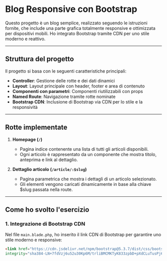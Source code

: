 # Blog Responsive con Bootstrap

Questo progetto è un blog semplice, realizzato seguendo le istruzioni fornite, che include una parte grafica totalmente responsive e ottimizzata per dispositivi mobili. Ho integrato Bootstrap tramite CDN per uno stile moderno e reattivo.

---

## Struttura del progetto

Il progetto si basa con le seguenti caratteristiche principali:

- **Controller**: Gestione delle rotte e dei dati dinamici
- **Layout**: Layout principale con header, footer e area di contenuto
- **Componenti con parametri**: Componenti riutilizzabili con props
- **Named Route**: Navigazione tramite rotte nominate
- **Bootstrap CDN**: Inclusione di Bootstrap via CDN per lo stile e la responsività

---

## Rotte implementate

1. **Homepage (`/`)**  
   - Pagina indice contenente una lista di tutti gli articoli disponibili.
   - Ogni articolo è rappresentato da un componente che mostra titolo, anteprima e link al dettaglio.

2. **Dettaglio articolo (`/article/:$slug`)**  
   - Pagina parametrica che mostra i dettagli di un articolo selezionato.
   - Gli elementi vengono caricati dinamicamente in base alla chiave $slug passata nella route.

---

## Come ho svolto l'esercizio

### 1. Integrazione di Bootstrap CDN

Nel file `main.blade.php`, ho inserito il link CDN di Bootstrap per garantire uno stile moderno e responsive:

```html
<link href="https://cdn.jsdelivr.net/npm/bootstrap@5.3.7/dist/css/bootstrap.min.css" rel="stylesheet"
integrity="sha384-LN+7fdVzj6u52u30Kp6M/trliBMCMKTyK833zpbD+pXdCLuTusPj697FH4R/5mcr" crossorigin="anonymous">